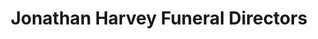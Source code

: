 ---
title: "Jonathan Harvey Funeral Directors"
url: /glasgow/jonathan-harvey-funeral-directors/
shop: funeral directors
---